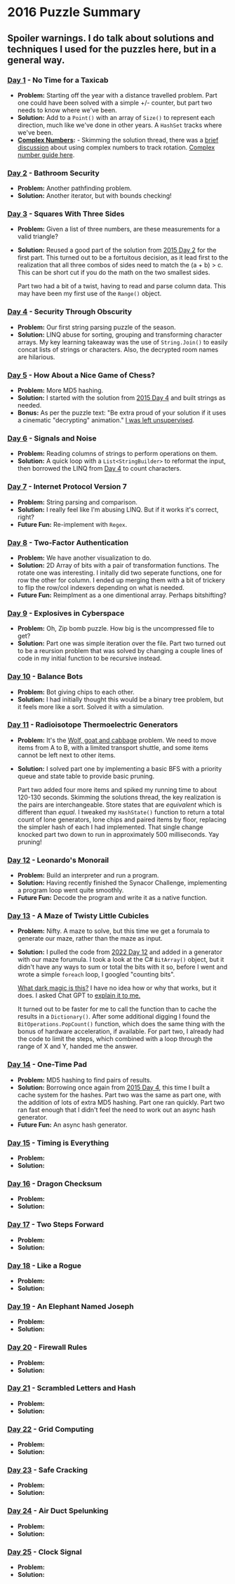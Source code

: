# 2016 Puzzle Summary 
## Spoiler warnings. I do talk about solutions and techniques I used for the puzzles here, but in a general way.

### [Day 1](Day%2001) - No Time for a Taxicab
- **Problem:** Starting off the year with a distance travelled problem. Part one could have been solved with a simple +/- counter, but part two needs to know where we've been. 
- **Solution:** Add to a `Point()` with an array of `Size()` to represent each direction, much like we've done in other years. A `HashSet` tracks where we've been.
- **[Complex Numbers](Day%2001%20Complex%20Numbers):** - Skimming the solution thread, there was a [brief discussion](https://www.reddit.com/r/adventofcode/comments/5fur6q/comment/dangjvv/) about using complex numbers to track rotation. [Complex number guide here](https://betterexplained.com/articles/a-visual-intuitive-guide-to-imaginary-numbers/). 

### [Day 2](Day%2002) - Bathroom Security
- **Problem:** Another pathfinding problem. 
- **Solution:** Another iterator, but with bounds checking!

### [Day 3](Day%2003) - Squares With Three Sides
- **Problem:** Given a list of three numbers, are these measurements for a valid triangle? 
- **Solution:** Reused a good part of the solution from [2015 Day 2](../2015/Day%2002/) for the first part. This turned out to be a fortuitous decision, as it lead first to the realization that all three combos of sides need to match the (a + b) > c. This can be short cut if you do the math on the two smallest sides.

  Part two had a bit of a twist, having to read and parse column data. This may have been my first use of the `Range()` object. 

### [Day 4](Day%2004) - Security Through Obscurity
- **Problem:** Our first string parsing puzzle of the season. 
- **Solution:** LINQ abuse for sorting, grouping and transforming character arrays. My key learning takeaway was the use of `String.Join()` to easily concat lists of strings or characters. Also, the decrypted room names are hilarious.

### [Day 5](Day%2005) - How About a Nice Game of Chess?
- **Problem:** More MD5 hashing.
- **Solution:** I started with the solution from [2015 Day 4](../2015/Day%2004/) and built strings as needed.
- **Bonus:** As per the puzzle text: "Be extra proud of your solution if it uses a cinematic "decrypting" animation." [I was left unsupervised](https://www.youtube.com/watch?v=gRoWDbM7zLw).

### [Day 6](Day%2006) - Signals and Noise
- **Problem:** Reading columns of strings to perform operations on them. 
- **Solution:** A quick loop with a `List<StringBuilder>` to reformat the input, then borrowed the LINQ from [Day 4](Day%2004) to count characters.

### [Day 7](Day%2007) - Internet Protocol Version 7
- **Problem:** String parsing and comparison.
- **Solution:** I really feel like I'm abusing LINQ. But if it works it's correct, right?
- **Future Fun:** Re-implement with `Regex`.

### [Day 8](Day%2008) - Two-Factor Authentication
- **Problem:** We have another visualization to do.
- **Solution:** 2D Array of bits with a pair of transformation functions. The rotate one was interesting. I initally did two seperate functions, one for row the other for column. I ended up merging them with a bit of trickery to flip the row/col indexers depending on what is needed.
- **Future Fun:** Reimplment as a one dimentional array. Perhaps bitshifting? 

### [Day 9](Day%2009) - Explosives in Cyberspace
- **Problem:** Oh, Zip bomb puzzle. How big is the uncompressed file to get? 
- **Solution:** Part one was simple iteration over the file. Part two turned out to be a reursion problem that was solved by changing a couple lines of code in my initial function to be recursive instead.

### [Day 10](Day%2010) - Balance Bots
- **Problem:** Bot giving chips to each other.
- **Solution:** I had initially thought this would be a binary tree problem, but it feels more like a sort. Solved it with a simulation. 

### [Day 11](Day%2011) - Radioisotope Thermoelectric Generators
- **Problem:** It's the [Wolf, goat and cabbage](https://en.wikipedia.org/wiki/Wolf,_goat_and_cabbage_problem) problem. We need to move items from A to B, with a limited transport shuttle, and some items cannot be left next to other items.
- **Solution:** I solved part one by implementing a basic BFS with a priority queue and state table to provide basic pruning.

  Part two added four more items and spiked my running time to about 120-130 seconds. Skimming the solutions thread, the key realization is the pairs are interchangeable. Store states that are *equivalent* which is different than *equal*. I tweaked my `HashState()` function to return a total count of lone generators, lone chips and paired items by floor, replacing the simpler hash of each I had implemented. That single change knocked part two down to run in approximately 500 milliseconds. Yay pruning!

### [Day 12](Day%2012) - Leonardo's Monorail
- **Problem:** Build an interpreter and run a program. 
- **Solution:** Having recently finished the Synacor Challenge, implementing a program loop went quite smoothly.
- **Future Fun:** Decode the program and write it as a native function.

### [Day 13](Day%2013) - A Maze of Twisty Little Cubicles
- **Problem:** Nifty. A maze to solve, but this time we get a forumala to generate our maze, rather than the maze as input.
- **Solution:** I pulled the code from [2022 Day 12](../2022/Day%2012/) and added in a generator with our maze forumula. I took a look at the C# `BitArray()` object, but it didn't have any ways to sum or total the bits with it so, before I went and wrote a simple `foreach` loop, I googled "counting bits".

  [What dark magic is this?](http://graphics.stanford.edu/~seander/bithacks.html#CountBitsSetParallel) I have no idea how or why that works, but it does. I asked Chat GPT to [explain it to me.](Day%2013/Fast%20Bit%20Counting.txt)

  It turned out to be faster for me to call the function than to cache the results in a `Dictionary()`. After some additional digging I found the `BitOperations.PopCount()` function, which does the same thing with the bonus of hardware acceleration, if available. For part two, I already had the code to limit the steps, which combined with a loop through the range of X and Y, handed me the answer.

### [Day 14](Day%2014) - One-Time Pad
- **Problem:** MD5 hashing to find pairs of results. 
- **Solution:** Borrowing once again from [2015 Day 4](../2015/Day%2004/), this time I built a cache system for the hashes. Part two was the same as part one, with the addition of lots of extra MD5 hashing. Part one ran quickly. Part two ran fast enough that I didn't feel the need to work out an async hash generator.
- **Future Fun:** An async hash generator. 

### [Day 15](Day%2015) - Timing is Everything
- **Problem:**
- **Solution:**

### [Day 16](Day%2016) - Dragon Checksum
- **Problem:**
- **Solution:**

### [Day 17](Day%2017) - Two Steps Forward
- **Problem:**
- **Solution:**

### [Day 18](Day%2018) - Like a Rogue
- **Problem:**
- **Solution:**

### [Day 19](Day%2019) - An Elephant Named Joseph
- **Problem:**
- **Solution:**

### [Day 20](Day%2020) - Firewall Rules
- **Problem:**
- **Solution:**

### [Day 21](Day%2021) - Scrambled Letters and Hash
- **Problem:**
- **Solution:**

### [Day 22](Day%2022) - Grid Computing 
- **Problem:**
- **Solution:**

### [Day 23](Day%2023) - Safe Cracking
- **Problem:**
- **Solution:**

### [Day 24](Day%2024) - Air Duct Spelunking
- **Problem:**
- **Solution:**

### [Day 25](Day%2025) - Clock Signal
- **Problem:**
- **Solution:**
